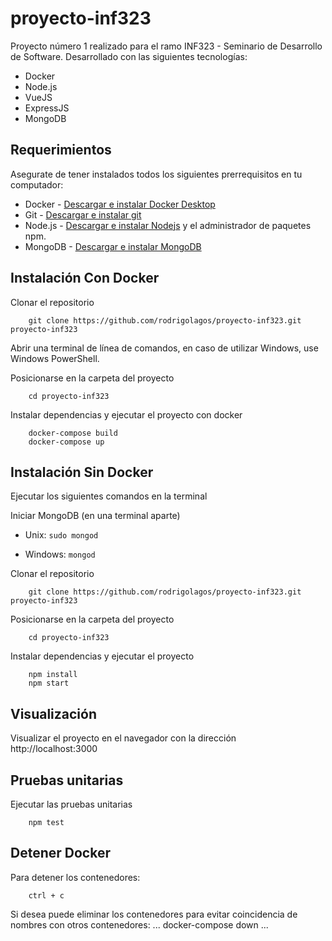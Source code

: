 # proyecto-inf323
Proyecto número 1 realizado para el ramo INF323 - Seminario de Desarrollo de Software. Desarrollado con las siguientes tecnologías:

* Docker
* Node.js
* VueJS
* ExpressJS
* MongoDB

## Requerimientos
Asegurate de tener instalados todos los siguientes prerrequisitos en tu computador:
* Docker - [Descargar e instalar Docker Desktop](https://docs.docker.com/install/)
* Git - [Descargar e instalar git](https://git-scm.com/downloads)
* Node.js - [Descargar e instalar Nodejs](https://nodejs.org/en/download/) y el administrador de paquetes npm.
* MongoDB - [Descargar e instalar MongoDB](https://www.mongodb.com/download-center)

## Instalación Con Docker
Clonar el repositorio

```
    git clone https://github.com/rodrigolagos/proyecto-inf323.git proyecto-inf323
```
Abrir una terminal de línea de comandos, en caso de utilizar Windows, use Windows PowerShell.

Posicionarse en la carpeta del proyecto
```
    cd proyecto-inf323
```
Instalar dependencias y ejecutar el proyecto con docker

```
    docker-compose build
    docker-compose up
```

## Instalación Sin Docker
Ejecutar los siguientes comandos en la terminal

Iniciar MongoDB (en una terminal aparte)

* Unix:     `sudo mongod`

* Windows:  `mongod`

Clonar el repositorio

```
    git clone https://github.com/rodrigolagos/proyecto-inf323.git proyecto-inf323
```

Posicionarse en la carpeta del proyecto
```
    cd proyecto-inf323
```

Instalar dependencias y ejecutar el proyecto

```
    npm install
    npm start
```

## Visualización
Visualizar el proyecto en el navegador con la dirección http://localhost:3000

## Pruebas unitarias
Ejecutar las pruebas unitarias
```
    npm test
```

## Detener Docker
Para detener los contenedores:
```
    ctrl + c
```
Si desea puede eliminar los contenedores para evitar coincidencia de nombres con otros contenedores:
...
    docker-compose down
...
